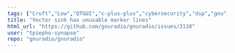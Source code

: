 ```yaml
---
tags: ["Cruft","Low","QTGUI","c-plus-plus","cybersecurity","dsp","gnu","gnuradio","hacktoberfest","python","radio","sdr","wireless"]
title: "Vector sink has unusable marker lines"
html_url: "https://github.com/gnuradio/gnuradio/issues/3110"
user: "tpiepho-synapse"
repo: "gnuradio/gnuradio"
---
```


